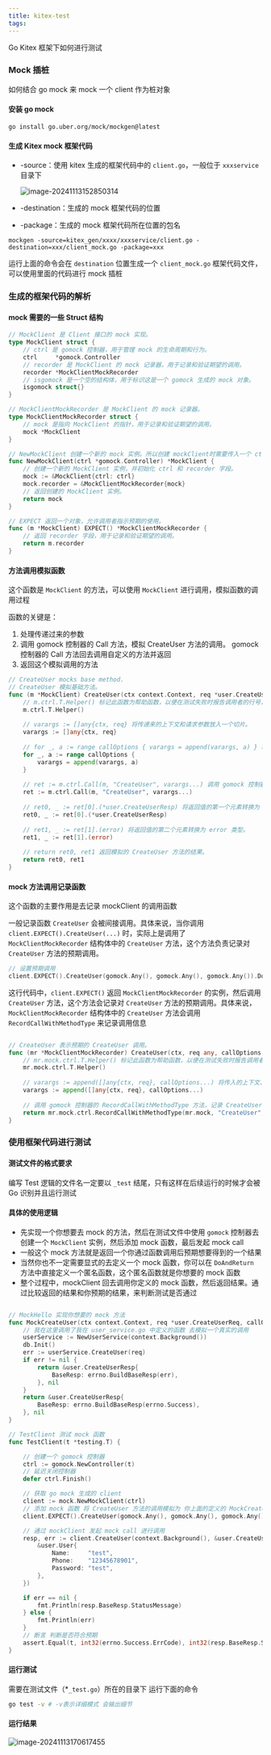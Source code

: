 ```yaml
---
title: kitex-test
tags:
---
```


Go Kitex 框架下如何进行测试

<!--more-->

### Mock 插桩

如何结合 go mock 来 mock 一个 client 作为桩对象

#### 安装 go mock

```shell
go install go.uber.org/mock/mockgen@latest
```

#### 生成 Kitex mock 框架代码

- -source：使用 kitex 生成的框架代码中的 `client.go`，一般位于 `xxxservice` 目录下

  ![image-20241113152850314](https://wcx0206.oss-cn-nanjing.aliyuncs.com/image-20241113152850314.png)

- -destination：生成的 mock 框架代码的位置

- -package：生成的 mock 框架代码所在位置的包名

```shell
mockgen -source=kitex_gen/xxxx/xxxservice/client.go -destination=xxx/client_mock.go -package=xxx
```

运行上面的命令会在 `destination` 位置生成一个 `client_mock.go` 框架代码文件，可以使用里面的代码进行 mock 插桩

### 生成的框架代码的解析

#### mock 需要的一些 Struct 结构

```go
// MockClient 是 Client 接口的 mock 实现。
type MockClient struct {
    // ctrl 是 gomock 控制器，用于管理 mock 的生命周期和行为。
    ctrl     *gomock.Controller
    // recorder 是 MockClient 的 mock 记录器，用于记录和验证期望的调用。
    recorder *MockClientMockRecorder
    // isgomock 是一个空的结构体，用于标识这是一个 gomock 生成的 mock 对象。
    isgomock struct{}
}

// MockClientMockRecorder 是 MockClient 的 mock 记录器。
type MockClientMockRecorder struct {
    // mock 是指向 MockClient 的指针，用于记录和验证期望的调用。
    mock *MockClient
}

// NewMockClient 创建一个新的 mock 实例。所以创建 mockClient时需要传入一个 ctrl gomock 控制器
func NewMockClient(ctrl *gomock.Controller) *MockClient {
    // 创建一个新的 MockClient 实例，并初始化 ctrl 和 recorder 字段。
    mock := &MockClient{ctrl: ctrl}
    mock.recorder = &MockClientMockRecorder{mock}
    // 返回创建的 MockClient 实例。
    return mock
}

// EXPECT 返回一个对象，允许调用者指示预期的使用。
func (m *MockClient) EXPECT() *MockClientMockRecorder {
    // 返回 recorder 字段，用于记录和验证期望的调用。
    return m.recorder
}
```



#### 方法调用模拟函数

这个函数是  `MockClient` 的方法，可以使用 `MockClient` 进行调用，模拟函数的调用过程

函数的关键是：

1. 处理传递过来的参数
2. 调用 gomock 控制器的 Call 方法，模拟 CreateUser 方法的调用。 gomock 控制器的 Call 方法回去调用自定义的方法并返回
3. 返回这个模拟调用的方法

```go
// CreateUser mocks base method.
// CreateUser 模拟基础方法。
func (m *MockClient) CreateUser(ctx context.Context, req *user.CreateUserReq, callOptions ...callopt.Option) (*user.CreateUserResp, error) {
    // m.ctrl.T.Helper() 标记此函数为帮助函数，以便在测试失败时报告调用者的行号，而不是此帮助函数的行号。
    m.ctrl.T.Helper()
    
    // varargs := []any{ctx, req} 将传递来的上下文和请求参数放入一个切片。
    varargs := []any{ctx, req}
    
    // for _, a := range callOptions { varargs = append(varargs, a) } 将所有可选的调用参数追加到 varargs 切片中。
    for _, a := range callOptions {
        varargs = append(varargs, a)
    }
    
    // ret := m.ctrl.Call(m, "CreateUser", varargs...) 调用 gomock 控制器的 Call 方法，模拟 CreateUser 方法的调用。
    ret := m.ctrl.Call(m, "CreateUser", varargs...)
    
    // ret0, _ := ret[0].(*user.CreateUserResp) 将返回值的第一个元素转换为 *user.CreateUserResp 类型。
    ret0, _ := ret[0].(*user.CreateUserResp)
    
    // ret1, _ := ret[1].(error) 将返回值的第二个元素转换为 error 类型。
    ret1, _ := ret[1].(error)
    
    // return ret0, ret1 返回模拟的 CreateUser 方法的结果。
    return ret0, ret1
}
```



#### mock 方法调用记录函数

这个函数的主要作用是去记录 mockClient 的调用函数

一般记录函数 `CreateUser` 会被间接调用。具体来说，当你调用 `client.EXPECT().CreateUser(...)` 时，实际上是调用了 `MockClientMockRecorder` 结构体中的 `CreateUser` 方法，这个方法负责记录对 `CreateUser` 方法的预期调用。

```go
// 设置预期调用
client.EXPECT().CreateUser(gomock.Any(), gomock.Any(), gomock.Any()).DoAndReturn(MockCreateUser).AnyTimes()
```

这行代码中，`client.EXPECT()` 返回 `MockClientMockRecorder` 的实例，然后调用 `CreateUser` 方法，这个方法会记录对 `CreateUser` 方法的预期调用。具体来说，`MockClientMockRecorder` 结构体中的 `CreateUser` 方法会调用 `RecordCallWithMethodType` 来记录调用信息

```go

// CreateUser 表示预期的 CreateUser 调用。
func (mr *MockClientMockRecorder) CreateUser(ctx, req any, callOptions ...any) *gomock.Call {
    // mr.mock.ctrl.T.Helper() 标记此函数为帮助函数，以便在测试失败时报告调用者的行号，而不是此帮助函数的行号。
    mr.mock.ctrl.T.Helper()
    
    // varargs := append([]any{ctx, req}, callOptions...) 将传入的上下文、请求参数和所有可选的调用参数放入一个切片中。
    varargs := append([]any{ctx, req}, callOptions...)
    
    // 调用 gomock 控制器的 RecordCallWithMethodType 方法，记录 CreateUser 方法的调用，并返回一个 *gomock.Call 对象。
    return mr.mock.ctrl.RecordCallWithMethodType(mr.mock, "CreateUser", reflect.TypeOf((*MockClient)(nil).CreateUser), varargs...)
}
```



### 使用框架代码进行测试

#### 测试文件的格式要求

编写 Test 逻辑的文件名一定要以 `_test` 结尾，只有这样在后续运行的时候才会被 Go 识别并且运行测试

#### 具体的使用逻辑

- 先实现一个你想要去 mock 的方法，然后在测试文件中使用 `gomock` 控制器去创建一个 `MockClient` 实例，然后添加 mock 函数，最后发起 mock call
- 一般这个 mock 方法就是返回一个你通过函数调用后预期想要得到的一个结果
- 当然你也不一定需要显式的去定义一个 mock 函数，你可以在 `DoAndReturn` 方法中直接定义一个匿名函数，这个匿名函数就是你想要的 mock 函数
- 整个过程中，mockClient 回去调用你定义的 mock 函数，然后返回结果。通过比较返回的结果和你预期的结果，来判断测试是否通过

```go

// MockHello 实现你想要的 mock 方法
func MockCreateUser(ctx context.Context, req *user.CreateUserReq, callOptions ...callopt.Option) (*user.CreateUserResp, error) {
	// 我在这里调用了我在 user_service.go 中定义的函数 去模拟一个真实的调用
	userService := NewUserService(context.Background())
	db.Init()
	err := userService.CreateUser(req)
	if err != nil {
		return &user.CreateUserResp{
			BaseResp: errno.BuildBaseResp(err),
		}, nil
	}
	return &user.CreateUserResp{
		BaseResp: errno.BuildBaseResp(errno.Success),
	}, nil
}

// TestClient 测试 mock 函数
func TestClient(t *testing.T) {

    // 创建一个 gomock 控制器
	ctrl := gomock.NewController(t)
    // 延迟关闭控制器
	defer ctrl.Finish()

	// 获取 go mock 生成的 client
	client := mock.NewMockClient(ctrl)
	// 添加 mock 函数 将 CreateUser 方法的调用模拟为 你上面的定义的 MockCreateUser 函数
	client.EXPECT().CreateUser(gomock.Any(), gomock.Any(), gomock.Any()).DoAndReturn(MockCreateUser).AnyTimes()

	// 通过 mockClient 发起 mock call 进行调用
	resp, err := client.CreateUser(context.Background(), &user.CreateUserReq{
		&user.User{
			Name:     "test",
			Phone:    "12345678901",
			Password: "test",
		},
	})

	if err == nil {
		fmt.Println(resp.BaseResp.StatusMessage)
	} else {
		fmt.Println(err)
	}
    // 断言 判断是否符合预期
    assert.Equal(t, int32(errno.Success.ErrCode), int32(resp.BaseResp.StatusCode))
}

```

#### 运行测试

需要在测试文件（*`_test.go`）所在的目录下 运行下面的命令

```bash
go test -v # -v表示详细模式 会输出细节
```

#### 运行结果

![image-20241113170617455](https://wcx0206.oss-cn-nanjing.aliyuncs.com/image-20241113170617455.png)
